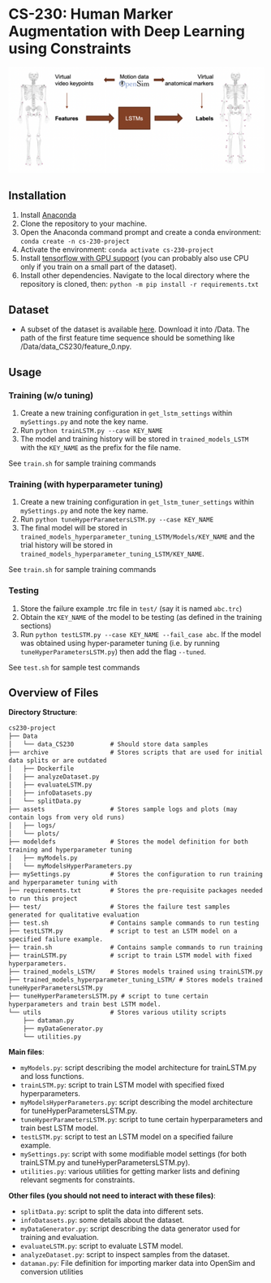 # CS-230: Human Marker Augmentation with Deep Learning using Constraints

![Human Marker Augmentation Demo](assets/misc/demo.png "Human Marker Augmentation Demo")
## Installation
1. Install [Anaconda](https://www.anaconda.com/)
2. Clone the repository to your machine.
3. Open the Anaconda command prompt and create a conda environment: `conda create -n cs-230-project`
4. Activate the environment: `conda activate cs-230-project`
5. Install [tensorflow with GPU support](https://www.tensorflow.org/install/pip) (you can probably also use CPU only if you train on a small part of the dataset).
6. Install other dependencies. Navigate to the local directory where the repository is cloned, then: `python -m pip install -r requirements.txt`

## Dataset
- A subset of the dataset is available [here](https://drive.google.com/file/d/1zstU911Jc9_Y692pjhk8smBwRnOh5hr1/view?usp=sharing). Download it into /Data. The path of the first feature time sequence should be something like /Data/data_CS230/feature_0.npy.

## Usage

### Training (w/o tuning)
1. Create a new training configuration in `get_lstm_settings` within `mySettings.py` and note the key name.
2. Run `python trainLSTM.py --case KEY_NAME`
3. The model and training history will be stored in `trained_models_LSTM` with the `KEY_NAME` as the prefix for the file name.

See `train.sh` for sample training commands

### Training (with hyperparameter tuning)
1. Create a new training configuration in `get_lstm_tuner_settings` within `mySettings.py` and note the key name.
2. Run `python tuneHyperParametersLSTM.py --case KEY_NAME`
3. The final model will be stored in `trained_models_hyperparameter_tuning_LSTM/Models/KEY_NAME` and the trial history will be stored in `trained_models_hyperparameter_tuning_LSTM/KEY_NAME`.

See `train.sh` for sample training commands

### Testing
1. Store the failure example .trc file in `test/` (say it is named `abc.trc`)
2. Obtain the `KEY_NAME` of the model to be testing (as defined in the training sections)
3. Run `python testLSTM.py --case KEY_NAME --fail_case abc`. If the model was obtained using hyper-parameter tuning (i.e. by running `tuneHyperParametersLSTM.py`) then add the flag `--tuned`.

See `test.sh` for sample test commands

## Overview of Files

**Directory Structure**:
```shell
cs230-project
├── Data
│   └── data_CS230          # Should store data samples
├── archive                 # Stores scripts that are used for initial data splits or are outdated
│   ├── Dockerfile          
│   ├── analyzeDataset.py
│   ├── evaluateLSTM.py
│   ├── infoDatasets.py
│   └── splitData.py
├── assets                  # Stores sample logs and plots (may contain logs from very old runs)
│   ├── logs/
│   └── plots/
├── modeldefs               # Stores the model definition for both training and hyperparameter tuning
│   ├── myModels.py
│   └── myModelsHyperParameters.py
├── mySettings.py           # Stores the configuration to run training and hyperparameter tuning with
├── requirements.txt        # Stores the pre-requisite packages needed to run this project
├── test/                   # Stores the failure test samples generated for qualitative evaluation
├── test.sh                 # Contains sample commands to run testing
├── testLSTM.py             # script to test an LSTM model on a specified failure example.
├── train.sh                # Contains sample commands to run training
├── trainLSTM.py            # script to train LSTM model with fixed hyperparameters.
├── trained_models_LSTM/    # Stores models trained using trainLSTM.py
├── trained_models_hyperparameter_tuning_LSTM/ # Stores models trained tuneHyperParametersLSTM.py
├── tuneHyperParametersLSTM.py # script to tune certain hyperparameters and train best LSTM model.
└── utils                   # Stores various utility scripts
    ├── dataman.py          
    ├── myDataGenerator.py
    └── utilities.py
```

**Main files**:
- `myModels.py`: script describing the model architecture for trainLSTM.py and loss functions.
- `trainLSTM.py`: script to train LSTM model with specified fixed hyperparameters.
- `myModelsHyperParameters.py`: script describing the model architecture for tuneHyperParametersLSTM.py.
- `tuneHyperParametersLSTM.py`: script to tune certain hyperparameters and train best LSTM model.
- `testLSTM.py`: script to test an LSTM model on a specified failure example.
- `mySettings.py`: script with some modifiable model settings (for both trainLSTM.py and tuneHyperParametersLSTM.py).
- `utilities.py`: various utilities for getting marker lists and defining relevant segments for constraints.

**Other files (you should not need to interact with these files)**:
- `splitData.py`: script to split the data into different sets.
- `infoDatasets.py`: some details about the dataset.
- `myDataGenerator.py`: script describing the data generator used for training and evaluation.
- `evaluateLSTM.py`: script to evaluate LSTM model.
- `analyzeDataset.py`: script to inspect samples from the dataset.
- `dataman.py`: File definition for importing marker data into OpenSim and conversion utilities
